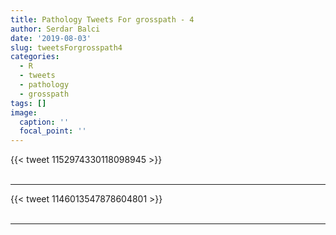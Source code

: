 ```yaml
---
title: Pathology Tweets For grosspath - 4
author: Serdar Balci
date: '2019-08-03'
slug: tweetsForgrosspath4
categories:
  - R
  - tweets
  - pathology
  - grosspath
tags: []
image:
  caption: ''
  focal_point: ''
---
```



{{< tweet 1152974330118098945 >}}
<br>
<br>
<hr>
{{< tweet 1146013547878604801 >}}
<br>
<br>
<hr>
